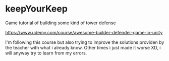 # keepYourKeep
Game tutorial of building some kind of tower defense

https://www.udemy.com/course/awesome-builder-defender-game-in-unity

I'm following this course but also trying to improve the solutions providen by the teacher with what i already know. 
Other times i just made it worse XD, i will anyway try to learn from my errors.
